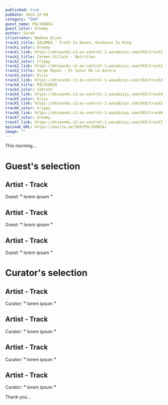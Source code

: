 ```yaml
---
published: true
pubDate: 2024-12-08
category: "569"
guest_name: POLYGONIA
guest_color: dreamy
author: Sarah
illustrator: Noémie Dijon
track1_title: SALOMEA - Truth Is Queen, Kindness Is King
track1_color: dreamy
track1_link: https://mtsounds.s3.eu-central-1.wasabisys.com/XXX/track1.mp3
track2_title: Carmen Villain - Nutrition
track2_color: trippy
track2_link: https://mtsounds.s3.eu-central-1.wasabisys.com/XXX/track2.mp3
track3_title: Jorge Reyes – El Senor De La Aurora
track3_color: bliss
track3_link: https://mtsounds.s3.eu-central-1.wasabisys.com/XXX/track3.mp3
track4_title: POLYGONIA
track4_color: vibrant
track4_link: https://mtsounds.s3.eu-central-1.wasabisys.com/XXX/track4.mp3
track5_color: bliss
track5_link: https://mtsounds.s3.eu-central-1.wasabisys.com/XXX/track5.mp3
track6_color: trippy
track6_link: https://mtsounds.s3.eu-central-1.wasabisys.com/XXX/track6.mp3
track7_color: dreamy
track7_link: https://mtsounds.s3.eu-central-1.wasabisys.com/XXX/track7.mp3
episode_URL: https://mailta.pe/569/POLYGONIA/
image: ""
---
```

This morning... 
 # Guest's selection 
 ## Artist - Track 
 Guest: **"** lorem ipsum **"** 
 ## Artist - Track 
 Guest: **"** lorem ipsum **"** 
 ## Artist - Track 
 Guest: **"** lorem ipsum **"** 
 # Curator's selection 
 ## Artist - Track 
 Curator: **"** lorem ipsum **"** 
 ## Artist - Track 
 Curator: **"** lorem ipsum **"** 
 ## Artist - Track 
 Curator: **"** lorem ipsum **"** 
 ## Artist - Track 
 Curator: **"** lorem ipsum **"** 

 Thank you... 
